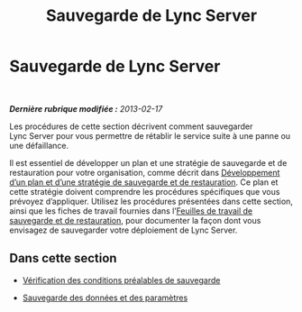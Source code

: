 ﻿---
title: Sauvegarde de Lync Server
TOCTitle: Sauvegarde de Lync Server
ms:assetid: 9ae8ac63-7893-4524-9ebe-c44f8ba9ce41
ms:mtpsurl: https://technet.microsoft.com/fr-fr/library/Hh202182(v=OCS.15)
ms:contentKeyID: 53095480
ms.date: 05/20/2016
mtps_version: v=OCS.15
ms.translationtype: HT
---

# Sauvegarde de Lync Server

 

_**Dernière rubrique modifiée :** 2013-02-17_

Les procédures de cette section décrivent comment sauvegarder Lync Server pour vous permettre de rétablir le service suite à une panne ou une défaillance.

Il est essentiel de développer un plan et une stratégie de sauvegarde et de restauration pour votre organisation, comme décrit dans [Développement d’un plan et d’une stratégie de sauvegarde et de restauration](lync-server-2013-developing-a-backup-and-restoration-strategy-and-plan.md). Ce plan et cette stratégie doivent comprendre les procédures spécifiques que vous prévoyez d’appliquer. Utilisez les procédures présentées dans cette section, ainsi que les fiches de travail fournies dans l’[Feuilles de travail de sauvegarde et de restauration](lync-server-2013-backup-and-restoration-worksheets.md), pour documenter la façon dont vous envisagez de sauvegarder votre déploiement de Lync Server.

## Dans cette section

  - [Vérification des conditions préalables de sauvegarde](lync-server-2013-verifying-backup-prerequisites.md)

  - [Sauvegarde des données et des paramètres](lync-server-2013-backing-up-data-and-settings.md)

